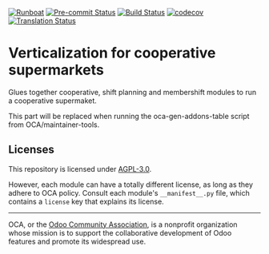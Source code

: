 [![Runboat](https://img.shields.io/badge/runboat-Try%20me-875A7B.png)](https://runboat.odoo-community.org/builds?repo=OCA/vertical-cooperative-supermarket&target_branch=12.0)
[![Pre-commit Status](https://github.com/OCA/vertical-cooperative-supermarket/actions/workflows/pre-commit.yml/badge.svg?branch=12.0)](https://github.com/OCA/vertical-cooperative-supermarket/actions/workflows/pre-commit.yml?query=branch%3A12.0)
[![Build Status](https://github.com/OCA/vertical-cooperative-supermarket/actions/workflows/test.yml/badge.svg?branch=12.0)](https://github.com/OCA/vertical-cooperative-supermarket/actions/workflows/test.yml?query=branch%3A12.0)
[![codecov](https://codecov.io/gh/OCA/vertical-cooperative-supermarket/branch/12.0/graph/badge.svg)](https://codecov.io/gh/OCA/vertical-cooperative-supermarket)
[![Translation Status](https://translation.odoo-community.org/widgets/vertical-cooperative-supermarket-12-0/-/svg-badge.svg)](https://translation.odoo-community.org/engage/vertical-cooperative-supermarket-12-0/?utm_source=widget)

<!-- /!\ do not modify above this line -->

# Verticalization for cooperative supermarkets

Glues together cooperative, shift planning and membershift modules to run a cooperative supermaket.

<!-- /!\ do not modify below this line -->

<!-- prettier-ignore-start -->

[//]: # (addons)

This part will be replaced when running the oca-gen-addons-table script from OCA/maintainer-tools.

[//]: # (end addons)

<!-- prettier-ignore-end -->

## Licenses

This repository is licensed under [AGPL-3.0](LICENSE).

However, each module can have a totally different license, as long as they adhere to OCA
policy. Consult each module's `__manifest__.py` file, which contains a `license` key
that explains its license.

----

OCA, or the [Odoo Community Association](http://odoo-community.org/), is a nonprofit
organization whose mission is to support the collaborative development of Odoo features
and promote its widespread use.
